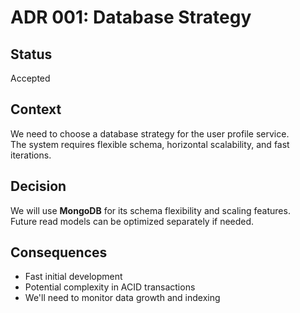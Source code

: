 # ADR 001: Database Strategy

## Status
Accepted

## Context
We need to choose a database strategy for the user profile service.  
The system requires flexible schema, horizontal scalability, and fast iterations.

## Decision
We will use **MongoDB** for its schema flexibility and scaling features.  
Future read models can be optimized separately if needed.

## Consequences
- Fast initial development
- Potential complexity in ACID transactions
- We'll need to monitor data growth and indexing
